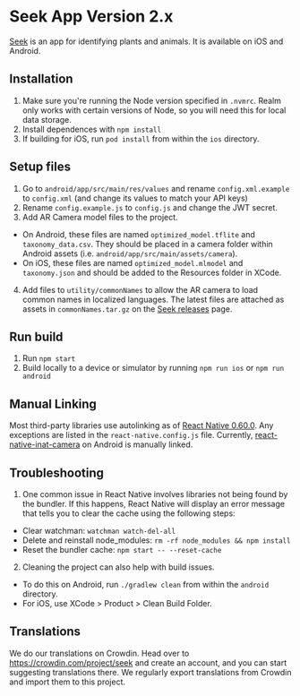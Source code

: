 # Seek App Version 2.x

[Seek](https://www.inaturalist.org/pages/seek_app) is an app for identifying plants and animals. It is available on iOS and Android.

## Installation

1. Make sure you're running the Node version specified in `.nvmrc`. Realm only works with certain versions of Node, so you will need this for local data storage.
2. Install dependences with `npm install`
3. If building for iOS, run `pod install` from within the `ios` directory.

## Setup files
1. Go to `android/app/src/main/res/values` and rename `config.xml.example` to `config.xml` (and change its values to match your API keys)
2. Rename `config.example.js` to `config.js` and change the JWT secret.
3. Add AR Camera model files to the project.
  * On Android, these files are named `optimized_model.tflite` and `taxonomy_data.csv`. They should be placed in a camera folder within Android assets (i.e. `android/app/src/main/assets/camera`).
  * On iOS, these files are named `optimized_model.mlmodel` and `taxonomy.json` and should be added to the Resources folder in XCode. 
4. Add files to `utility/commonNames` to allow the AR camera to load common names in localized languages. The latest files are attached as assets in `commonNames.tar.gz` on the [Seek releases](https://github.com/inaturalist/SeekReactNative/releases) page.

## Run build
1. Run `npm start`
2. Build locally to a device or simulator by running `npm run ios` or `npm run android`

## Manual Linking
Most third-party libraries use autolinking as of [React Native 0.60.0](https://facebook.github.io/react-native/blog/2019/07/03/version-60#native-modules-are-now-autolinked). Any exceptions are listed in the `react-native.config.js` file. Currently, [react-native-inat-camera](https://github.com/inaturalist/react-native-inat-camera) on Android is manually linked.

## Troubleshooting

1. One common issue in React Native involves libraries not being found by the bundler. If this happens, React Native will display an error message that tells you to clear the cache using the following steps: 
  * Clear watchman: `watchman watch-del-all`
  * Delete and reinstall node_modules: `rm -rf node_modules && npm install`
  * Reset the bundler cache: `npm start -- --reset-cache`
2. Cleaning the project can also help with build issues.
  * To do this on Android, run `./gradlew clean` from within the `android` directory.
  * For iOS, use XCode > Product > Clean Build Folder.

## Translations
We do our translations on Crowdin. Head over to https://crowdin.com/project/seek and create an account, and you can start suggesting translations there. We regularly export translations from Crowdin and import them to this project.
